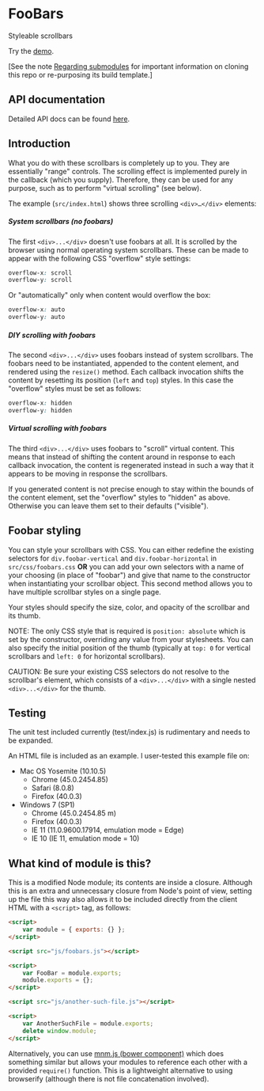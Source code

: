# FooBars
Styleable scrollbars

Try the [demo](https://openfin.github.io/foobars/demo.html).

\[See the note [Regarding submodules](https://github.com/openfin/rectangular#regarding-submodules) for important information on cloning this repo or re-purposing its build template.\]

## API documentation

Detailed API docs can be found [here](http://openfin.github.io/foobars/FooBar.html).

## Introduction

What you do with these scrollbars is completely up to you. They are essentially "range" controls. The scrolling effect is implemented purely in the callback (which you supply). Therefore, they can be used for any purpose, such as to perform "virtual scrolling" (see below).

The example (`src/index.html`) shows three scrolling `<div>…</div>` elements:

##### System scrollbars (no foobars)
The first `<div>...</div>` doesn't use foobars at all. It is scrolled by the browser using normal operating system scrollbars. These can be made to appear with the following CSS "overflow" style settings:

```css
overflow-x: scroll
overflow-y: scroll
```

Or "automatically" only when content would overflow the box:

```css
overflow-x: auto
overflow-y: auto
```

##### DIY scrolling with foobars
The second `<div>...</div>` uses foobars instead of system scrollbars. The foobars need to be instantiated, appended to the content element, and rendered using the `resize()` method. Each callback invocation shifts the content by resetting its position (`left` and `top`) styles. In this case the "overflow" styles must be set as follows:

```css
overflow-x: hidden
overflow-y: hidden
```

##### Virtual scrolling with foobars

The third `<div>...</div>` uses foobars to "scroll" virtual content. This means that instead of shifting the content around in response to each callback invocation, the content is regenerated instead in such a way that it appears to be moving in response the scrollbars.

If you generated content is not precise enough to stay within the bounds of the content element, set the "overflow" styles to "hidden" as above. Otherwise you can leave them set to their defaults ("visible").

## Foobar styling

You can style your scrollbars with CSS. You can either redefine the existing selectors for `div.foobar-vertical` and `div.foobar-horizontal` in `src/css/foobars.css` **OR** you can add your own selectors with a name of your choosing (in place of "foobar") and give that name to the constructor when instantiating your scrollbar object. This second method allows you to have multiple scrollbar styles on a single page.

Your styles should specify the size, color, and opacity of the scrollbar and its thumb.

NOTE: The only CSS style that is required is `position: absolute` which is set by the constructor, overriding any value from your stylesheets. You can also specify the initial position of the thumb (typically at `top: 0` for vertical scrollbars and `left: 0` for horizontal scrollbars).

CAUTION: Be sure your existing CSS selectors do not resolve to the scrollbar's element, which consists of a `<div>...</div>` with a single nested `<div>...</div>` for the thumb.

## Testing

The unit test included currently (test/index.js) is rudimentary and needs to be expanded.

An HTML file is included as an example. I user-tested this example file on:

* Mac OS Yosemite (10.10.5)
    * Chrome (45.0.2454.85)
    * Safari (8.0.8)
    * Firefox (40.0.3)
* Windows 7 (SP1)
    * Chrome (45.0.2454.85 m)
    * Firefox (40.0.3)
    * IE 11 (11.0.9600.17914, emulation mode = Edge)
    * IE 10 (IE 11, emulation mode = 10)

## What kind of module is this?

This is a modified Node module; its contents are inside a closure. Although this is an extra and unnecessary closure from Node's point of view, setting up the file this way also allows it to be included directly from the client HTML with a `<script>` tag, as follows:

```html
<script>
    var module = { exports: {} };
</script>

<script src="js/foobars.js"></script>

<script>
    var FooBar = module.exports;
    module.exports = {};
</script>

<script src="js/another-such-file.js"></script>

<script>
    var AnotherSuchFile = module.exports;
    delete window.module;
</script>
```

Alternatively, you can use [mnm.js (bower component)](https://github.com/joneit/mnm) which does something similar but allows your modules to reference each other with a provided `require()` function. This is a lightweight alternative to using browserify (although there is not file concatenation involved).

